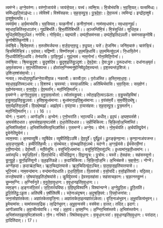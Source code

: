 

  
त्वम॑ग्ने। अ॒ग्ने॒वरु॑ण:। वरु॑णो॒जाय॑से। जाय॑से॒यत्। यत्त्वं। त्वम्मि॒त्र:। मि॒त्रोभ॑वसि। भ॒व॒सि॒यत्। यत्समि॑ध्द:। समि॑ध्द॒इति॒संऽइ॑ध्द:।। त्वेविश्वे॑। विश्वे॑सहस:। स॒ह॒स॒स्पु॒त्र॒। पु॒त्र॒दे॒वा॒:। दे॒वा॒स्त्वं। त्वमिन्द्रः॑। इन्द्रो॑दा॒शुषे॑। दा॒शुषे॒मर्त्या॑य।।  
त्वम॑र्य॒मा। अ॒र्य॒माभ॑वसि। भ॒व॒सियत्। यत्क॒नीनां॑। क॒नीनां॒नाम॑। नाम॑स्व॒धाव॑न्। स्व॒धाव॒न्गुह्यं॑। स्व॒धाव॒न्निति॑स्व॒धाऽव॑न्। गुह्यं॑बिभर्ति। बि॒भ॒र्तीति॑बिभर्ति।। अ॒ञ्जन्ति॑मि॒त्रं। मि॒त्रंसुधि॑तं। सुधि॑त॒न्न। सुधि॑त॒मिति॒सुऽधितं। नगोभि॑:। गोभि॒र्यत्। यद्दम्प॑ती। दम्प॑ती॒सम॑नसा। दम्प॑ती॒इतिदंऽपती। सम॑नसाकृ॒णॊषि॑। कृ॒णोषीति॑कृ॒णोषि॑।।  
तव॑श्रि॒ये। श्रि॒येम॒रुत॑:। म॒रुतो॑मर्जयन्त। म॒र्ज॒य॒न्त॒रु॒द्र॒। रु॒द्र॒यत्। यत्ते॑। ते॒जनि॑म। जनि॑म॒चारु॑। चारु॑चि॒त्रं। चि॒त्रमिति॑चि॒त्रं।। प॒दंयत्। यद्विष्णो॑:। विष्णो॑रुप॒मं। उ॒प॒मन्नि॒धायि॑। उ॒प॒ममित्यु॑प॒ऽमं। नि॒धायि॒तेन॑। नि॒धायीति॑नि॒ऽधायि॑। तेन॑पासि। पा॒सि॒गुह्यं॑। गुह्यं॒नाम॑। नाम॒गोनां॑। गोना॒मिति॒गोनां॑।।  
तव॑श्रि॒या:। श्रि॒यासु॒दृश॑:। सु॒दृशो॑देव। सु॒दृश॒इति॑सु॒ऽदृश॑:। दे॒व॒दे॒वा:। दे॒वा:पु॒रु। पु॒रूदधा॑ना:। दधा॑नाअ॒मृतं॑। अ॒मृतं॑सपन्त। स॒प॒न्तेति॑सपन्त।। होता॑रम॒ग्निम्मनु॑षो॒निषे॑दुर्दश॒स्यन्त॑:। द॒श॒स्यन्त॑उ॒शिज॑:। उ॒शिज॒श्शंस॑मा॒यो:।।  
नत्वत्। त्वध्दोता॒पूर्वो॑अग्ने॒यजी॑या॒न्न। नकाव्यै॑:। काव्यै॑:प॒र:। प॒रोअ॑स्ति। अ॒स्ति॒स्व॒धा॒व॒:। स्व॒धा॒व॒इति॑स्वऽधाव:।। वि॒शश्च॑। च॒यस्या॑:। यस्या॒अति॑थि:। अति॑थिर्भवासि। भ॒वा॒सि॒स:। सय॒ज्ञेन॑। य॒ज्ञेन॑वनवत्। व॒न॒व॒द्दे॒व॒। दे॒व॒मर्ता॑न्। मर्ता॒निति॒मर्ता॑न्।।  
व॒यम॑ग्ने। अ॒ग्ने॒व॒नु॒या॒म॒। व॒नु॒या॒म॒त्वोता॑:। त्वोता॑वसू॒यव॑:। त्वोता॒इति॒त्वाऽऊ॑ता:। व॒सू॒यवो॑ह॒विषा॑। व॒सु॒यव॒इति॑व॒सु॒ऽयव॑:। ह॒विषा॒बुध्य॑माना:। बुध्य॑माना॒इति॒बुध्य॑माना:।। व॒यंस॑म॒र्ये। स॒म॒र्येवि॒दथे॑षु। स॒म॒र्यइति॑स॒ऽम॒र्ये। वि॒दथे॒ष्वह्नां॑। अह्नां॑व॒यं। व॒यंरा॒या। रा॒यास॑हस:। स॒ह॒स॒स्पु॒त्र॒। पु॒त्र॒मर्ता॑न्। मर्ता॒निति॒मर्ता॑न्।। ।। 16 ।।  
योन॑:। न॒आग॑:। आगो॑अ॒भि। अ॒भ्येन॑:। ए॒नो॒भरा॑ति। भरा॒त्यधि॑। अधीत्। इद॒घं। अ॒घम॒घसं॑शे। अ॒घसं॑शेदधात। अ॒घसं॑श॒इत्य॒घऽसं॑शे। द॒धा॒तेति॑दधात।। ज॒हीचि॑कित्व:। चि॒कि॒त्वो॒अ॒भिश॑स्तिं। अ॒भिश॑स्तिमे॒तां। अ॒भिश॑स्तिमित्य॒भिऽश॑स्तिं। ए॒तामग्ने॑। अग्ने॒य:। योन॑:। नो॒म॒र्चय॑ति। अ॒र्चय॑तिद्व॒येन॑। द्व॒येनेति॑द्व॒येन॑।।  
त्वाम॒स्या:। अ॒स्याव्युषि॑। व्युषि॑देव। व्युषीति॑वि॒ऽउषि॑। दे॒व॒पूर्वे॑। पूर्वे॑दू॒तं। दू॒तङ्कृ॑ण्वा॒ना:। कृ॒ण्वा॒नाअ॑यजन्त। अ॒य॒ज॒न्त॒ह॒व्यै:। ह॒व्यैरिति॑ह॒व्यै:।। सं॒स्थेयत्। सं॒स्थइति॑सं॒ऽस्थे। यद॑ग्ने। अ॒ग्न॒ईय॑से। ईय॑सेरयी॒णां। र॒यी॒णान्देव॑:। देवो॒मर्तै॑:। मर्तै॒र्वसु॑भि:। वसु॑भिरि॒ध्यमा॑ना:। वसु॑भि॒रिति॒वसु॑ऽभि:। इ॒ध्यामा॑न॒इती॒ध्यमा॑न:।।  
अव॑स्पृधि। स्पृ॒धि॒पि॒तरं॑। पि॒तरं॒योधि॑। योधि॑वि॒द्वान्। वि॒द्वान्पु॒त्र:। पु॒त्रोय:। यस्ते॑। ते॒सह॑स:। सह॑सस्सूनो। सू॒न॒वू॒हे॒। सू॒नो॒इति॑सूनो। ऊ॒ह॒इति॑ऊहे।। क॒दाचि॑कित्व:। चि॒कि॒त्वो॒अ॒भि। अ॒भिच॑क्षसे। च॒क्ष॒से॒न॒:। नोग्ने॑। अग्ने॑क॒दा। क॒दाऋ॑त॒चित्। ऋ॒त॒चिद्या॑तयासे। ऋ॒त॒चिदित्यृ॑त॒ऽचित्। या॒त॒या॒स॒इति॑यातयासे।।  
भूरि॒नाम॑। नाम॒वन्द॑मान:। वन्द॑मानोदधाति। द॒धा॒ति॒पि॒ता। पि॒ताव॑सो। व॒सो॒यदि॑। व॒सो॒इति॑वसो। यदि॒तत्। तज्जो॒षया॑से। जो॒षया॑स॒इति॑जो॒षया॑से।। कु॒विद्दे॒वस्य॑। दे॒वस्य॒सह॑सा। सह॑साचका॒न:। च॒का॒नस्सु॒म्नं। सु॒म्नम॒ग्नि:। अ॒ग्निर्व॑नुते। व॒नु॒ते॒वा॒वृ॒धा॒न:। व॒वृ॒धा॒नइति॑व॒वृ॒धा॒न:।।  
त्वम॒ङ्ग। अ॒ङ्गज॑रि॒तारं॑। ज॒रि॒तारं॑यविष्ठ। य॒वि॒ष्ठ॒विश्वा॑नि। विश्वा॑न्यग्ने। अ॒ग्ने॒दु॒रि॒ता। दु॒रि॒ताति॑। दु॒रि॒तेति॑दु॒:ऽइ॒ता। अति॑पर्षि। प॒र्षीति॑पर्षि।। स्ते॒नाअ॑दृश्रन्। अ॒दृ॒श्र॒न्रि॒पव॑:। रि॒पवो॒जना॑स:। जना॒सोज्ञा॑तकेता:। अज्ञा॑तकेतावृजि॒ना:। अज्ञा॑ताकेता॒इत्यज्ञा॑तऽकेता:। वृ॒जि॒नाअ॑भूवन्। अ॒भू॒वन्नित्य॑भूवन्।।  
इ॒मेयामा॑स:। यामा॑सस्त्व॒द्रिक्। त्व॒द्रिग॑भूवन्। अ॒भू॒व॒न्वस॑वे। वस॑वेवा। वा॒तत्। तदित्। इदाग॑:। आगो॑अवाचि। अ॒वा॒चीत्य॑वाचि।। नाह॑। अ॒हा॒यं। अ॒यम॒ग्नि:। अ॒ग्निर॒भिश॑स्तये। अ॒भिश॑स्तयेन:। अ॒भिश॑स्तय॒इत्य॒भिऽश॑स्तये। नो॒न। नरिष॑ते। रिष॑तेवावृधा॒न:। वा॒वृ॒धा॒न:परा॑। व॒वृ॒धा॒नइति॑व॒वृ॒धा॒न:। परा॑दात्। दा॒दिति॑दात्।। 17।।  
